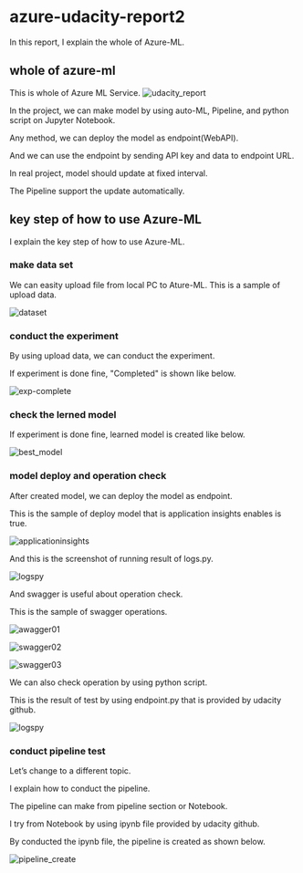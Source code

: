 # azure-udacity-report2
In this report, I explain the whole of Azure-ML.

## whole of azure-ml
This is whole of Azure ML Service.
![udacity_report](https://github.com/uemuratakumi/azure-udacity-report2/assets/132246132/d3b3d774-c87c-43c5-8faa-e4007432b689)

In the project, we can make model by using auto-ML, Pipeline, and python script on Jupyter Notebook.

Any method, we can deploy the model as endpoint(WebAPI).

And we can use the endpoint by sending API key and data to endpoint URL.

In real project, model should update at fixed interval.

The Pipeline support the update automatically.

## key step of how to use Azure-ML
I explain the key step of how to use Azure-ML.

### make data set
We can easity upload file from local PC to Ature-ML.
This is a sample of upload data.

![dataset](https://github.com/uemuratakumi/azure-udacity-report2/assets/132246132/da3b97fb-cf5b-4062-936f-d6df3379ab3e)

### conduct the experiment
By using upload data, we can conduct the experiment.

If experiment is done fine, "Completed" is shown like below.

![exp-complete](https://github.com/uemuratakumi/azure-udacity-report2/assets/132246132/07da2541-1235-4a5a-9d4e-c4bd7693d9da)

### check the lerned model
If experiment is done fine, learned model is created like below.

![best_model](https://github.com/uemuratakumi/azure-udacity-report2/assets/132246132/c7ab2e1f-3985-4b91-885c-8793dbd5f369)

### model deploy and operation check
After created model, we can deploy the model as endpoint.

This is the sample of deploy model that is application insights enables is true.

![applicationinsights](https://github.com/uemuratakumi/azure-udacity-report2/assets/132246132/77502339-3fe1-4bc1-a91b-37d0acc8d2fe)

And this is the screenshot of running result of logs.py.

![logspy](https://github.com/uemuratakumi/azure-udacity-report2/assets/132246132/95ffb07a-d85b-4148-a6f9-ba85c0d1a93c)

And swagger is useful about operation check.

This is the sample of swagger operations.

![awagger01](https://github.com/uemuratakumi/azure-udacity-report2/assets/132246132/b75c92a4-3bf1-415e-98e4-20a750dbaa17)

![swagger02](https://github.com/uemuratakumi/azure-udacity-report2/assets/132246132/c17361e0-6b3f-43fa-a52d-7cff962299b6)

![swagger03](https://github.com/uemuratakumi/azure-udacity-report2/assets/132246132/508fd7a0-f072-42b6-b880-2e8ce0e1ca9e)

We can also check operation by using python script.

This is the result of test by using endpoint.py that is provided by udacity github.

![logspy](https://github.com/uemuratakumi/azure-udacity-report2/assets/132246132/c9bee30b-45e4-4ad1-943f-ef8b8848ae6f)

### conduct pipeline test
Let’s change to a different topic.

I explain how to conduct the pipeline.

The pipeline can make from pipeline section or Notebook.

I try from Notebook by using ipynb file provided by udacity github.

By conducted the ipynb file, the pipeline is created as shown below.

![pipeline_create](https://github.com/uemuratakumi/azure-udacity-report2/assets/132246132/25d4e25c-4aad-4c87-95bd-502f31795a71)



